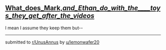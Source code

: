 ## [What_does_Mark,_and_Ethan_do_with_the____toys_they_get_after_the_videos_](https://www.reddit.com/r/UnusAnnus/comments/jrvfb3/what_does_mark_and_ethan_do_with_the_toys_they/)
I mean I assume they keep them but--

---

submitted to [r/UnusAnnus](https://www.reddit.com/r/UnusAnnus) by [u/lemonwafer20](https://www.reddit.com/user/lemonwafer20)
